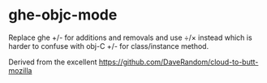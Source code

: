 # ghe-objc-mode
Replace ghe +/- for additions and removals and use ÷/× instead which is harder to confuse with obj-C +/- for class/instance method.


Derived from the excellent https://github.com/DaveRandom/cloud-to-butt-mozilla
